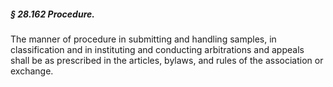 ##### § 28.162 Procedure. #####

The manner of procedure in submitting and handling samples, in classification and in instituting and conducting arbitrations and appeals shall be as prescribed in the articles, bylaws, and rules of the association or exchange.